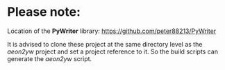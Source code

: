 # Please note:

Location of the  **PyWriter**  library: https://github.com/peter88213/PyWriter

It is advised to clone these project at the same directory level as the  *aeon2yw*  project and set a project reference to it. So the build scripts can generate the  *aeon2yw*  script.

